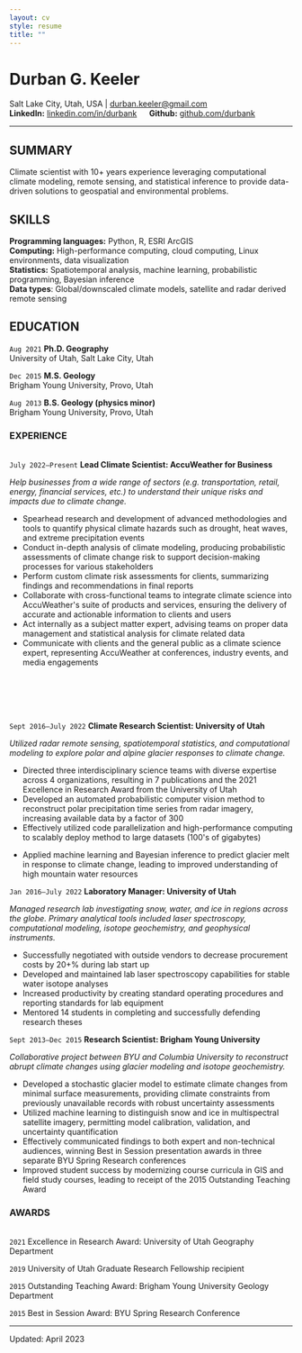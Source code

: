```yaml
---
layout: cv
style: resume
title: ""
---
```


# Durban G. Keeler

Salt Lake City, Utah, USA \| durban.keeler@gmail.com \
**LinkedIn:** [linkedin.com/in/durbank](https://linkedin.com/in/durbank) &emsp; **Github:** [github.com/durbank](https://github.com/durbank)
<!-- [Email](durban.keeler@gmail.com) \| [Website](https://DrDurban.me) \| [GitHub](https://github.com/durbank) \| [LinkedIn](www.linkedin.com/in/durbank) -->

---

## SUMMARY

Climate scientist with 10+ years experience leveraging computational climate modeling, remote sensing, and statistical inference to provide data-driven solutions to geospatial and environmental problems.

## SKILLS

**Programming languages:** Python, R, ESRI ArcGIS \
**Computing:** High-performance computing, cloud computing, Linux environments, data visualization \
**Statistics:** Spatiotemporal analysis, machine learning, probabilistic programming, Bayesian inference \
**Data types**: Global/downscaled climate models, satellite and radar derived remote sensing

## EDUCATION

`Aug 2021`
**Ph.D. Geography**\
University of Utah, Salt Lake City, Utah

`Dec 2015`
**M.S. Geology**\
Brigham Young University, Provo, Utah

`Aug 2013`
**B.S. Geology (physics minor)**\
Brigham Young University, Provo, Utah

### EXPERIENCE

\
`July 2022–Present`
**Lead Climate Scientist: AccuWeather for Business**

*Help businesses from a wide range of sectors (e.g. transportation, retail, energy, financial services, etc.) to understand their unique risks and impacts due to climate change.*

- Spearhead research and development of advanced methodologies and tools to quantify physical climate hazards such as drought, heat waves, and extreme precipitation events
- Conduct in-depth analysis of climate modeling, producing probabilistic assessments of climate change risk to support decision-making processes for various stakeholders
- Perform custom climate risk assessments for clients, summarizing findings and recommendations in final reports
- Collaborate with cross-functional teams to integrate climate science into AccuWeather's suite of products and services, ensuring the delivery of accurate and actionable information to clients and users
- Act internally as a subject matter expert, advising teams on proper data management and statistical analysis for climate related data
- Communicate with clients and the general public as a climate science expert, representing AccuWeather at conferences, industry events, and media engagements

<br/><br/>
<br/><br/>

`Sept 2016–July 2022`
**Climate Research Scientist: University of Utah**

*Utilized radar remote sensing, spatiotemporal statistics, and computational modeling to explore polar and alpine glacier responses to climate change.*

- Directed three interdisciplinary science teams with diverse expertise across 4 organizations, resulting in 7 publications and the 2021 Excellence in Research Award from the University of Utah
- Developed an automated probabilistic computer vision method to reconstruct polar precipitation time series from radar imagery, increasing available data by a factor of 300
- Effectively utilized code parallelization and high-performance computing to scalably deploy method to large datasets (100's of gigabytes)
<!-- - Implemented a hierarchical Bayesian modeling framework for snow density modeling, providing robust uncertainty quantification of unknown environmental factors -->
- Applied machine learning and Bayesian inference to predict glacier melt in response to climate change, leading to improved understanding of high mountain water resources

`Jan 2016–July 2022`
**Laboratory Manager: University of Utah**

*Managed research lab investigating snow, water, and ice in regions across the globe.
Primary analytical tools included laser spectroscopy, computational modeling, isotope geochemistry, and geophysical instruments.*

- Successfully negotiated with outside vendors to decrease procurement costs by 20+% during lab start up
- Developed and maintained lab laser spectroscopy capabilities for stable water isotope analyses
- Increased productivity by creating standard operating procedures and reporting standards for lab equipment
- Mentored 14 students in completing and successfully defending research theses

`Sept 2013–Dec 2015`
**Research Scientist: Brigham Young University**

*Collaborative project between BYU and Columbia University to reconstruct abrupt climate changes using glacier modeling and isotope geochemistry.*

- Developed a stochastic glacier model to estimate climate changes from minimal surface measurements, providing climate constraints from previously unavailable records with robust uncertainty assessments
- Utilized machine learning to distinguish snow and ice in multispectral satellite imagery, permitting model calibration, validation, and uncertainty quantification
- Effectively communicated findings to both expert and non-technical audiences, winning Best in Session presentation awards in three separate BYU Spring Research conferences
- Improved student success by modernizing course curricula in GIS and field study courses, leading to receipt of the 2015 Outstanding Teaching Award

<!-- `May 2012–Aug 2012`
**Geology intern: Forest Oil Corporation**

*Quantified correlations between well success and various 3D seismic attributes in the Permian Basin to help identify future well sites and constrain risk assessments.*

- Increased team's potential for well success rates through data-driven analysis
- Identified and solved issues with minimal oversight
- Quickly developed new skills as needed (e.g. IHS Kingdom seismic software suite)
- Summarized technical results to managers in concise and informative reports -->

<!-- ### Select Presentations and Publications

\
**Keeler, D.G.** *Polar snow water-equivalent from radar and density modeling*. (invited talk) California Institute of Technology, Climate Modeling Alliance: Pasadena, California, July 2021.

**Keeler, D.G.** Rupper, S. Brewer, S., Forster, R.R. _Bayesian inference of glacio-climate impacts on mass balance in High Moutain Asia_. AGU 2021 Fall Meeting

**Keeler, D.G.**, Rupper, S., Forster, R.R. (2021) Repeatability of Polar Snow Accumulation Time Series from Interannual Repeat Radar Echograms. _IEEE Geoscience and Remote Sensing Letters_ vol. 19, pp. 1–5. doi: [10.1109/LGRS.2021.3126287](https://ieeexplore.ieee.org/document/9617562)

**Keeler, D. G.**, Rupper, S. B., Forster, R., & Miège, C. (2020). A Probabilistic Automated Isochrone Picking Routine to Derive Annual Surface Mass Balance From Radar Echograms. _IEEE Transactions on Geoscience and Remote Sensing_, 58(12), 8598–8611. [https://doi.org/10.1109/TGRS.2020.2989102](https://doi.org/10.1109/TGRS.2020.2989102)

**Keeler, D.G.**, Rupper, S., White, P.A., Miège, C., Forster, R.R. _Integrated Trends in Annual Accumulation Across West Antarctica from Operation IceBridge Snow Radar_. AGU 2019 Fall Meeting -->

### AWARDS

\
`2021`
Excellence in Research Award: University of Utah Geography Department

`2019`
University of Utah Graduate Research Fellowship recipient

`2015`
Outstanding Teaching Award: Brigham Young University Geology Department

`2015`
Best in Session Award: BYU Spring Research Conference

<!-- `2014`
Best in Session Award: BYU Spring Research Conference

`2013`
Best in Session Award: BYU Spring Research Conference

`2012`
BYU ORCA Grant Recipient -->

<!-- `2006`
ConocoPhillips Scholarship recipient

`2004`
VFW Voice of Democracy Scholarship recipient -->

---

Updated: April 2023
